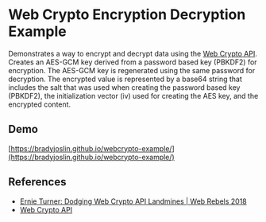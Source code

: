 # Web Crypto Encryption Decryption Example

Demonstrates a way to encrypt and decrypt data using the [Web Crypto API](https://developer.mozilla.org/en-US/docs/Web/API/Web_Crypto_API). Creates an AES-GCM key derived from a password based key (PBKDF2) for encryption. The AES-GCM key is regenerated using the same password for decryption. The encrypted value is represented by a base64 string that includes the salt that was used when creating the password based key (PBKDF2), the initialization vector (iv) used for creating the AES key, and the encrypted content.

## Demo

[https://bradyjoslin.github.io/webcrypto-example/](https://bradyjoslin.github.io/webcrypto-example/)

## References

- [Ernie Turner: Dodging Web Crypto API Landmines | Web Rebels 2018](https://www.youtube.com/watch?v=lbt2_M1hZeg)
- [Web Crypto API](https://developer.mozilla.org/en-US/docs/Web/API/Web_Crypto_API)
